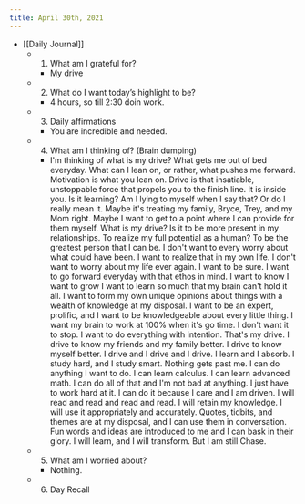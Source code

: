 ```yaml
---
title: April 30th, 2021
---
```


- [[Daily Journal]]
	 - 1. What am I grateful for?
		 - My drive

	 - 2. What do I want today’s highlight to be?
		 - 4 hours, so till 2:30 doin work.

	 - 3. Daily affirmations
		 - You are incredible and needed.

	 - 4. What am I thinking of? (Brain dumping)
		 - I'm thinking of what is my drive? What gets me out of bed everyday. What can I lean on, or rather, what pushes me forward. Motivation is what you lean on. Drive is that insatiable, unstoppable force that propels you to the finish line. It is inside you. Is it learning? Am I lying to myself when I say that? Or do I really mean it.  Maybe it's treating my family, Bryce, Trey, and my Mom right. Maybe I want to get to a point where I can provide for them myself. What is my drive? Is it to be more present in my relationships. To realize my full potential as a human? To be the greatest person that I can be. I don't want to every worry about what could have been. I want to realize that in my own life. I don't want to worry about my life ever again. I want to be sure. I want to go forward everyday with that ethos in mind. I want to know I want to grow I want to learn so much that my brain can't hold it all. I want to form my own unique opinions about things with a wealth of knowledge at my disposal. I want to be an expert, prolific, and I want to be knowledgeable about every little thing. I want my brain to work at 100% when it's go time. I don't want it to stop. I want to do everything with intention. That's my drive. I drive to know my friends and my family better. I drive to know myself better. I drive and I drive and I drive. I learn and I absorb. I study hard, and I study smart. Nothing gets past me. I can do anything I want to do. I can learn calculus. I can learn advanced math. I can do all of that and I'm not bad at anything. I just have to work hard at it. I can do it because I care and I am driven. I will read and read and read and read. I will retain my knowledge. I will use it appropriately and accurately. Quotes, tidbits, and themes are at my disposal, and I can use them in conversation. Fun words and ideas are introduced to me and I can bask in their glory. I will learn, and I will transform. But I am still Chase. 

	 - 5. What am I worried about?
		 - Nothing. 

	 - 6. Day Recall
